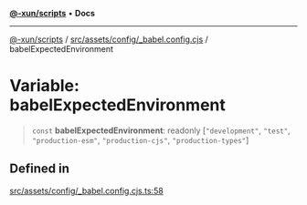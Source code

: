 [**@-xun/scripts**](../../../../../README.md) • **Docs**

***

[@-xun/scripts](../../../../../README.md) / [src/assets/config/\_babel.config.cjs](../README.md) / babelExpectedEnvironment

# Variable: babelExpectedEnvironment

> `const` **babelExpectedEnvironment**: readonly [`"development"`, `"test"`, `"production-esm"`, `"production-cjs"`, `"production-types"`]

## Defined in

[src/assets/config/\_babel.config.cjs.ts:58](https://github.com/Xunnamius/xscripts/blob/ba9f63839da3826ddc001b87c07464b3feaa49e7/src/assets/config/_babel.config.cjs.ts#L58)
